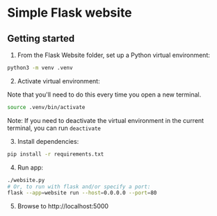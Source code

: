 # Simple Flask website

## Getting started

1. From the Flask Website folder, set up a Python virtual environment:

  ```bash
  python3 -m venv .venv
  ```

2. Activate virtual environment:

  Note that you'll need to do this every time you open a new terminal.

  ```bash
  source .venv/bin/activate
  ```

  Note: If you need to deactivate the virtual environment in the current terminal, you can run `deactivate`

3. Install dependencies:

  ```bash
  pip install -r requirements.txt
  ```

4. Run app:

  ```bash
  ./website.py
  # Or, to run with flask and/or specify a port:
  flask --app=website run --host=0.0.0.0 --port=80
  ```

5. Browse to http://localhost:5000
